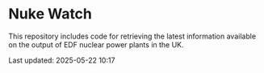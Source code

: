 # Nuke Watch

This repository includes code for retrieving the latest information available on the output of EDF nuclear power plants in the UK.

Last updated: 2025-05-22 10:17